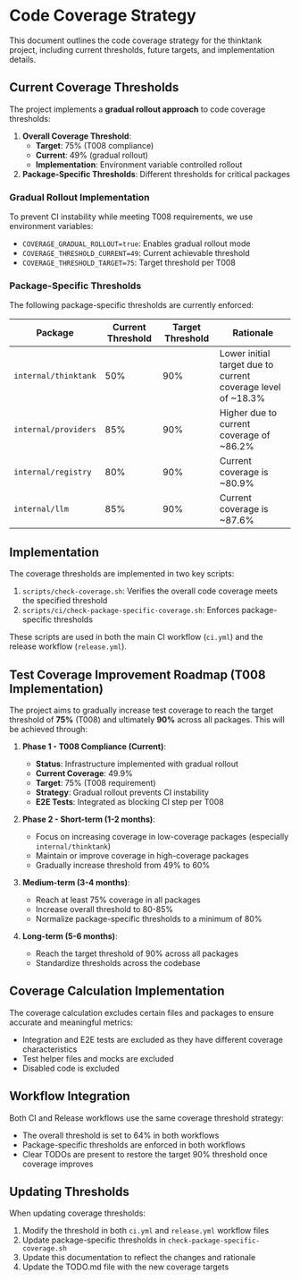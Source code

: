 # Code Coverage Strategy

This document outlines the code coverage strategy for the thinktank project, including current thresholds, future targets, and implementation details.

## Current Coverage Thresholds

The project implements a **gradual rollout approach** to code coverage thresholds:

1. **Overall Coverage Threshold**: 
   - **Target**: 75% (T008 compliance)
   - **Current**: 49% (gradual rollout)
   - **Implementation**: Environment variable controlled rollout
2. **Package-Specific Thresholds**: Different thresholds for critical packages

### Gradual Rollout Implementation

To prevent CI instability while meeting T008 requirements, we use environment variables:
- `COVERAGE_GRADUAL_ROLLOUT=true`: Enables gradual rollout mode
- `COVERAGE_THRESHOLD_CURRENT=49`: Current achievable threshold
- `COVERAGE_THRESHOLD_TARGET=75`: Target threshold per T008

### Package-Specific Thresholds

The following package-specific thresholds are currently enforced:

| Package | Current Threshold | Target Threshold | Rationale |
|---------|------------------|-----------------|-----------|
| `internal/thinktank` | 50% | 90% | Lower initial target due to current coverage level of ~18.3% |
| `internal/providers` | 85% | 90% | Higher due to current coverage of ~86.2% |
| `internal/registry` | 80% | 90% | Current coverage is ~80.9% |
| `internal/llm` | 85% | 90% | Current coverage is ~87.6% |

## Implementation

The coverage thresholds are implemented in two key scripts:

1. `scripts/check-coverage.sh`: Verifies the overall code coverage meets the specified threshold
2. `scripts/ci/check-package-specific-coverage.sh`: Enforces package-specific thresholds

These scripts are used in both the main CI workflow (`ci.yml`) and the release workflow (`release.yml`).

## Test Coverage Improvement Roadmap (T008 Implementation)

The project aims to gradually increase test coverage to reach the target threshold of **75%** (T008) and ultimately **90%** across all packages. This will be achieved through:

1. **Phase 1 - T008 Compliance (Current)**:
   - **Status**: Infrastructure implemented with gradual rollout
   - **Current Coverage**: 49.9%
   - **Target**: 75% (T008 requirement)
   - **Strategy**: Gradual rollout prevents CI instability
   - **E2E Tests**: Integrated as blocking CI step per T008

2. **Phase 2 - Short-term (1-2 months)**:
   - Focus on increasing coverage in low-coverage packages (especially `internal/thinktank`)
   - Maintain or improve coverage in high-coverage packages
   - Gradually increase threshold from 49% to 60%

2. **Medium-term (3-4 months)**:
   - Reach at least 75% coverage in all packages
   - Increase overall threshold to 80-85%
   - Normalize package-specific thresholds to a minimum of 80%

3. **Long-term (5-6 months)**:
   - Reach the target threshold of 90% across all packages
   - Standardize thresholds across the codebase

## Coverage Calculation Implementation

The coverage calculation excludes certain files and packages to ensure accurate and meaningful metrics:

- Integration and E2E tests are excluded as they have different coverage characteristics
- Test helper files and mocks are excluded
- Disabled code is excluded

## Workflow Integration

Both CI and Release workflows use the same coverage threshold strategy:

- The overall threshold is set to 64% in both workflows
- Package-specific thresholds are enforced in both workflows
- Clear TODOs are present to restore the target 90% threshold once coverage improves

## Updating Thresholds

When updating coverage thresholds:

1. Modify the threshold in both `ci.yml` and `release.yml` workflow files
2. Update package-specific thresholds in `check-package-specific-coverage.sh`
3. Update this documentation to reflect the changes and rationale
4. Update the TODO.md file with the new coverage targets
